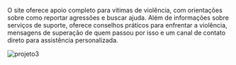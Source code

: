 O site oferece apoio completo para vítimas de violência, com orientações sobre como reportar agressões e buscar ajuda.
Além de informações sobre serviços de suporte, oferece conselhos práticos para enfrentar a violência,
mensagens de superação de quem passou por isso e um canal de contato direto para assistência personalizada.

![projeto3](https://github.com/user-attachments/assets/a2d57251-cd92-42c6-9429-540bf77fd38c)
